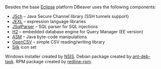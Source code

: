 Besides the base [Eclipse](https://www.eclipse.org/) platform DBeaver uses the following components:

- [JSch](http://www.jcraft.com/jsch/) – Java Secure Channel library (SSH tunnels support)
- [JEXL](http://commons.apache.org/proper/commons-jexl/) – expression language libraries
- [JSqlParser](https://github.com/JSQLParser/JSqlParser) – SQL parser for SQL injections
- [H2](http://h2database.com/) – embedded database engine for Query Manager (EE version)
- [ASM](http://asm.ow2.org/) – Java byte-code manipulations
- [OpenCSV](http://opencsv.sourceforge.net/) – simple CSV reading/writing library
- [Silk](http://www.famfamfam.com/lab/icons/silk/) icon set

Windows installer created by [NSIS](http://nsis.sourceforge.net/).
Debian package created by [ant-deb-task](https://github.com/mscurtescu/ant-deb-task).
RPM package created by [redline-rpm](https://github.com/craigwblake/redline).